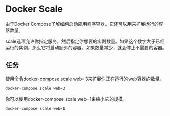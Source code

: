 # Docker Scale
由于Docker Compose了解如何启动应用程序容器，它还可以用来扩展运行的容器数量。

scale选项允许你指定服务，然后指定你想要的实例数量。如果这个数字大于已经运行的实例，那么它将启动额外的容器。如果数量减少，就会停止不需要的容器。

## 任务
使用命令docker-compose scale web=3来扩展你正在运行的web容器的数量。
```bash
docker-compose scale web=3
```
你可以使用docker-compose scale web=1来缩小它的规模。
```bash
docker-compose scale web=1
```